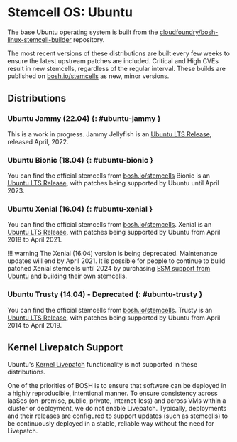 # Stemcell OS: Ubuntu

The base Ubuntu operating system is built from the [cloudfoundry/bosh-linux-stemcell-builder](https://github.com/cloudfoundry/bosh-linux-stemcell-builder) repository.

The most recent versions of these distributions are built every few weeks to ensure the latest upstream patches are included. Critical and High CVEs result in new stemcells, regardless of the regular interval. These builds are published on [bosh.io/stemcells](https://bosh.io/stemcells) as new, minor versions.

## Distributions

### Ubuntu Jammy (22.04) {: #ubuntu-jammy }

This is a work in progress.  Jammy Jellyfish is an [Ubuntu LTS Release](https://wiki.ubuntu.com/LTS), released April, 2022.

### Ubuntu Bionic (18.04) {: #ubuntu-bionic }

You can find the official stemcells from [bosh.io/stemcells](https://bosh.io/stemcells#ubuntu-bionic)  Bionic is an [Ubuntu LTS Release](https://wiki.ubuntu.com/LTS), with patches being supported by Ubuntu until April 2023.

### Ubuntu Xenial (16.04) {: #ubuntu-xenial }

You can find the official stemcells from [bosh.io/stemcells](https://bosh.io/stemcells#ubuntu-xenial). Xenial is an [Ubuntu LTS Release](https://wiki.ubuntu.com/LTS), with patches being supported by Ubuntu from April 2018 to April 2021.

!!! warning
    The Xenial (16.04) version is being deprecated. Maintenance updates will end by April 2021. It is possible for people to continue to build patched Xenial stemcells until 2024 by purchasing [ESM support from Ubuntu](https://ubuntu.com/about/release-cycle) and building their own stemcells.

### Ubuntu Trusty (14.04) - Deprecated {: #ubuntu-trusty }

You can find the official stemcells from [bosh.io/stemcells](https://bosh.io/stemcells#ubuntu-trusty). Trusty is an [Ubuntu LTS Release](https://wiki.ubuntu.com/LTS), with patches being supported by Ubuntu from April 2014 to April 2019.



## Kernel Livepatch Support

Ubuntu's [Kernel Livepatch](https://wiki.ubuntu.com/Kernel/Livepatch) functionality is not supported in these distributions.

One of the priorities of BOSH is to ensure that software can be deployed in a highly reproducible, intentional manner. To ensure consistency across IaaSes (on-premise, public, private, internet-less) and across VMs within a cluster or deployment, we do not enable Livepatch. Typically, deployments and their releases are configured to support updates (such as stemcells) to be continuously deployed in a stable, reliable way without the need for Livepatch.
